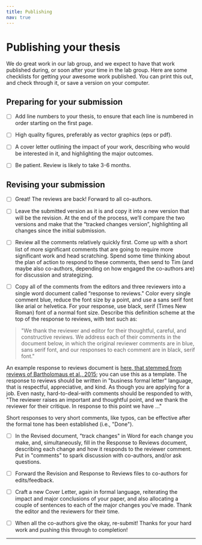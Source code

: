 ```yaml
---
title: Publishing
nav: true
--- 
```


# Publishing your thesis
We do great work in our lab group, and we expect to have that work published during, or soon after your time in the lab group.  Here are some checklists for getting your awesome work published.  You can print this out, and check through it, or save a version on your computer.

## Preparing for your submission
- [ ] Add line numbers to your thesis, to ensure that each line is numbered in order starting on the first page.

- [ ] High quality figures, preferably as vector graphics (eps or pdf).

- [ ] A cover letter outlining the impact of your work, describing who would be interested in it, and highlighting the major outcomes.
- [ ] Be patient.  Review is likely to take 3-6 months.

## Revising your submission
- [ ] Great!  The reviews are back!  Forward to all co-authors.

- [ ]  Leave the submitted version as it is and copy it into a new version that will be the revision.  At the end of the process, we’ll compare the two versions and make that the “tracked changes version”, highlighting all changes since the initial submission.

- [ ]  Review all the comments relatively quickly first.  Come up with a short list of more significant comments that are going to require more significant work and head scratching.  Spend some time thinking about the plan of action to respond to these comments, then send to Tim (and maybe also co-authors, depending on how engaged the co-authors are) for discussion and strategizing.

- [ ]  Copy all of the comments from the editors and three reviewers into a single word document called “response to reviews."  Color every single comment blue, reduce the font size by a point, and use a sans serif font like arial or helvetica.  For your response, use black, serif (Times New Roman) font of a normal font size.  Describe this definition scheme at the top of the response to reviews, with text such as:

<blockquote><p>
"We thank the reviewer and editor for their thoughtful, careful, and constructive reviews.  We address each of their comments in the document below, in which the original reviewer comments are in blue, sans serif font, and our responses to each comment are in black, serif font."
</p></blockquote>

   An example response to reviews document is [here, that stemmed from reviews of Bartholomaus et al., 2015](../content/files/Response_to_reviews.docx); you can use this as a template.  The response to reviews should be written in "business formal letter" language, that is respectful, appreciative, and kind.  As though you are applying for a job.  Even nasty, hard-to-deal-with comments should be responded to with, "The reviewer raises an important and thoughtful point, and we thank the reviewer for their critique.  In response to this point we have ..."

   Short responses to very short comments, like typos, can be effective after the formal tone has been established (i.e., "Done").

- [ ] In the Revised document, "track changes" in Word for each change you make, and, simultaneously, fill in the Response to Reviews document, describing each change and how it responds to the reviewer comment.  Put in "comments" to spark discussion with co-authors, and/or ask questions.

- [ ] Forward the Revision and Response to Reviews files to co-authors for edits/feedback.

- [ ] Craft a new Cover Letter, again in formal language, reiterating the impact and major conclusions of your paper, and also allocating a couple of sentences to each of the major changes you've made.  Thank the editor and the reviewers for their time.

- [ ] When all the co-authors give the okay, re-submit!  Thanks for your hard work and pushing this through to completion!







---

